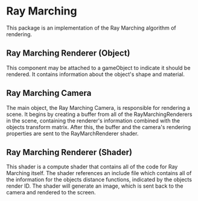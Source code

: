 # Ray Marching
This package is an implementation of the Ray Marching algorithm of rendering.
## Ray Marching Renderer (Object)
This component may be attached to a gameObject to indicate it should be rendered. It contains information about the object's shape and material.
## Ray Marching Camera
The main object, the Ray Marching Camera, is responsible for rendering a scene. It begins by creating a buffer from all of the RayMarchingRenderers in the scene, containing the renderer's information combined with the objects transform matrix. After this, the buffer and the camera's rendering properties are sent to the RayMarchRenderer shader.
## Ray Marching Renderer (Shader)
This shader is a compute shader that contains all of the code for Ray Marching itself. The shader references an include file which contains all of the information for the objects distance functions, indicated by the objects render ID. The shader will generate an image, which is sent back to the camera and rendered to the screen.